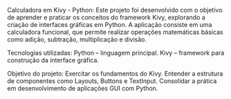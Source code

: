 Calculadora em Kivy - Python:
Este projeto foi desenvolvido com o objetivo de aprender e praticar os conceitos do framework Kivy, explorando a criação de interfaces gráficas em Python.
A aplicação consiste em uma calculadora funcional, que permite realizar operações matemáticas básicas como adição, subtração, multiplicação e divisão.

Tecnologias utilizadas:
Python – linguagem principal.
Kivy – framework para construção da interface gráfica.

Objetivo do projeto:
Exercitar os fundamentos do Kivy.
Entender a estrutura de componentes como Layouts, Buttons e TextInput.
Consolidar a prática em desenvolvimento de aplicações GUI com Python.
